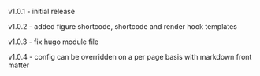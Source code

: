 v1.0.1 - initial release

v1.0.2 - added figure shortcode, shortcode and render hook templates

v1.0.3 - fix hugo module file

v1.0.4 - config can be overridden on a per page basis with markdown front matter
